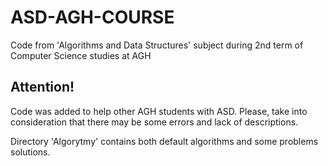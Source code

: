 # ASD-AGH-COURSE
Code from 'Algorithms and Data Structures' subject during 2nd term of Computer Science studies at AGH

## Attention!
Code was added to help other AGH students with ASD. Please, take into consideration that there may be some errors and lack of descriptions.

Directory 'Algorytmy' contains both default algorithms and some problems solutions.
